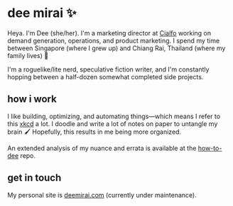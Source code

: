 # dee mirai ✨
Heya. I'm Dee (she/her). I'm a marketing director at [Cialfo](http://cialfo.co/) working on demand generation, operations, and product marketing. I spend my time between Singapore (where I grew up) and Chiang Rai, Thailand (where my family lives) 🙌 

I'm a roguelike/lite nerd, speculative fiction writer, and I'm constantly hopping between a half-dozen somewhat completed side projects. 

## how i work
I like building, optimizing, and automating things—which means I refer to this [xkcd](https://xkcd.com/1205/) a lot. I doodle and write a lot of notes on paper to untangle my brain 🖌 Hopefully, this results in me being more organized. 

An extended analysis of my nuance and errata is available at the [how-to-dee](https://github.com/lyrium/how-to-dee) repo.

## get in touch
My personal site is [deemirai.com](deemirai.com) (currently under maintenance).
